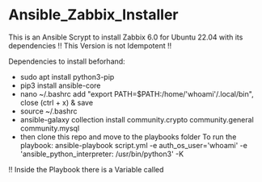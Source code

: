 # Ansible_Zabbix_Installer
This is an Ansible Scrypt to install Zabbix 6.0 for Ubuntu 22.04 with its dependencies
!! This Version is not Idempotent !!

Dependencies to install beforhand:
  - sudo apt install python3-pip
  - pip3 install ansible-core
  - nano ~/.bashrc
add "export PATH=$PATH:/home/'whoami'/.local/bin", close (ctrl + x) & save
  - source ~/.bashrc
  - ansible-galaxy collection install community.crypto community.general community.mysql
  - then clone this repo and move to the playbooks folder
To run the playbook:
ansible-playbook script.yml -e auth_os_user='whoami' -e 'ansible_python_interpreter: /usr/bin/python3' -K

!! Inside the Playbook there is a Variable called 

